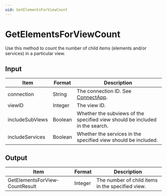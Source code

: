 ```yaml
---
uid: GetElementsForViewCount
---
```


# GetElementsForViewCount

Use this method to count the number of child items (elements and/or services) in a particular view.

## Input

| Item            | Format  | Description                                                        |
|-----------------|---------|--------------------------------------------------------------------|
| connection      | String  | The connection ID. See [ConnectApp](xref:ConnectApp).               |
| viewID          | Integer | The view ID.                                                       |
| includeSubViews | Boolean | Whether the subviews of the specified view should be included in the search.  |
| includeServices | Boolean | Whether the services in the specified view should be included. |

## Output

| Item                           | Format  | Description                                      |
|--------------------------------|---------|--------------------------------------------------|
| GetElementsForView­CountResult | Integer | The number of child items in the specified view. |
